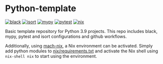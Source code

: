 # Python-template
[![black](https://github.com/evroon/python-template/actions/workflows/black.yml/badge.svg)](https://github.com/evroon/python-template/actions/workflows/black.yml)
[![isort](https://github.com/evroon/python-template/actions/workflows/isort.yml/badge.svg)](https://github.com/evroon/python-template/actions/workflows/isort.yml)
[![mypy](https://github.com/evroon/python-template/actions/workflows/mypy.yml/badge.svg)](https://github.com/evroon/python-template/actions/workflows/mypy.yml)
[![pytest](https://github.com/evroon/python-template/actions/workflows/pytest.yml/badge.svg)](https://github.com/evroon/python-template/actions/workflows/pytest.yml)
[![nix](https://github.com/evroon/python-template/actions/workflows/nix.yml/badge.svg)](https://github.com/evroon/python-template/actions/workflows/nix.yml)

Basic template repository for Python 3.9 projects.
This repo includes black, mypy, pytest and isort configurations and github workflows.

Additionally, using [mach-nix](https://github.com/DavHau/mach-nix), a Nix environment can be activated. Simply add python modules to [nix/requirements.txt](nix/requirements.txt) and activate the Nix shell using `nix-shell nix` to start using the environment.

